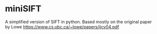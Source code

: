 # miniSIFT 

A simplified version of SIFT in python. Based mostly on the original paper by Lowe https://www.cs.ubc.ca/~lowe/papers/ijcv04.pdf 

